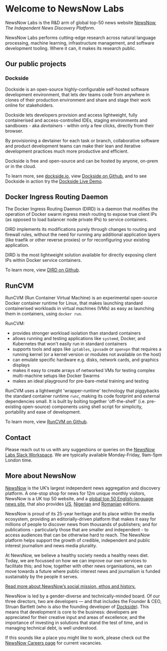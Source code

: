 # Welcome to NewsNow Labs

NewsNow Labs is the R&D arm of global top-50 news website [NewsNow](https://www.newsnow.co.uk/about), _The Independent News Discovery Platform_.

NewsNow Labs performs cutting-edge research across natural language processing, machine learning, infrastructure management, and software development tooling. Where it can, it makes its research public.

## Our public projects

### Dockside

Dockside is an open-source highly-configurable self-hosted software development environment, that lets dev teams code from anywhere in clones of their production environment and share and stage their work online for stakeholders.

Dockside lets developers provision and access lightweight, fully containerised and access-controlled IDEs, staging environments and sandboxes - aka _devtainers_ - within only a few clicks, directly from their browser.

By provisioning a devtainer for each task or branch, collaborative software and product development teams can make their lean and iterative development practices much more productive and efficient.

Dockside is free and open-source and can be hosted by anyone, on-prem or in the cloud.

To learn more, see [dockside.io](https://dockside.io), view [Dockside on Github](https://github.com/newsnowlabs/dockside), and to see Dockside in action try the [Dockside Live Demo](https://www.demo.dockside.cloud/demo/).

## Docker Ingress Routing Daemon

The Docker Ingress Routing Daemon (DIRD) is a daemon that modifies the operation of Docker swarm ingress mesh routing to expose true client IPs (as opposed to load balancer node private IPs) to service containers.

DIRD implements its modifications purely through changes to routing and firewall rules, without the need for running any additional application layers (like traefik or other reverse proxies) or for reconfiguring your existing application.

DIRD is the most lightweight solution available for directly exposing client IPs within Docker service containers.

To learn more, view [DIRD on Github](https://github.com/newsnowlabs/docker-ingress-routing-daemon).

## RunCVM

RunCVM (Run Container Virtual Machine) is an experimental open-source Docker container runtime for Linux, that makes launching standard containerised workloads in virtual machines (VMs) as easy as launching them in containers, using `docker run`.

RunCVM:
   - provides stronger workload isolation than standard containers
   - allows running and testing applications like `systemd`, Docker, and Kubernetes that won't easily run in standard containers
   - supports tools and apps like `iptables`, `ipvsadm` or `openvpn` that requires a running kernel (or a kernel version or modules not available on the host)
   - can emulate specific hardware e.g. disks, network cards, and graphics displays
   - makes it easy to create arrays of networked VMs for testing complex multi-machine setups like Docker Swarms
   - makes an ideal playground for pre-bare-metal training and testing

RunCVM uses a lightweight 'wrapper-runtime' technology that piggybacks the standard container runtime `runc`, making its code footprint and external dependencies small. It is built by bolting together 'off-the-shelf' (i.e. pre-existing open-source) components using shell script for simplicity, portability and ease of development.

To learn more, view [RunCVM on Github](https://github.com/newsnowlabs/runcvm).

## Contact

Please reach out to us with any suggestions or queries on the [NewsNow Labs Slack Workspace](https://join.slack.com/t/newsnowlabs/shared_invite/zt-wp54l05w-0DTxuc_n8uISJRtks3Xw3A). We are typically available Monday-Friday, 9am-5pm London time.

## More about NewsNow

[NewsNow](https://www.newsnow.co.uk/) is the UK’s largest independent news aggregation and discovery platform. A one-stop shop for news for 12m unique monthly visitors, NewsNow is a UK top 50 website, and a [global top 50 English-language news site](https://pressgazette.co.uk/most-popular-websites-news-world-monthly/), that also provides [US](https://www.newsnow.com/us/), [Nigerian](https://www.newsnow.com/ng/) and [Romanian](https://www.newsnow.com/ro/) editions.

NewsNow is proud of its 25-year heritage and its place within the media ecosystem, providing an editorially-driven platform that makes it easy for millions of people to discover news from thousands of publishers; and for publications - particularly those that are smaller and independent - to access audiences that can be otherwise hard to reach. The NewsNow platform helps support the growth of credible, independent and public interest journalism and news media plurality.

At NewsNow, we believe a healthy society needs a healthy news diet. Today, we are focussed on how we can improve our own services to facilitate this; and how, together with other news organisations, we can move towards a future where public interest news and journalism is funded sustainably by the people it serves.

[Read more about NewsNow’s social mission, ethos and history.](https://www.newsnow.co.uk/about/)

NewsNow is led by a gender-diverse and technically-minded board. Of our three directors, two are developers — and that includes the Founder & CEO, Struan Bartlett (who is also the founding developer of [Dockside](https://dockside.io)). This means that development is core to the business: developers are appreciated for their creative input and areas of excellence; and the importance of investing in solutions that stand the test of time, and in managing technical debt, is well understood.

If this sounds like a place you might like to work, please check out the [NewsNow Careers page](https://www.newsnow.co.uk/careers/) for current vacancies.
